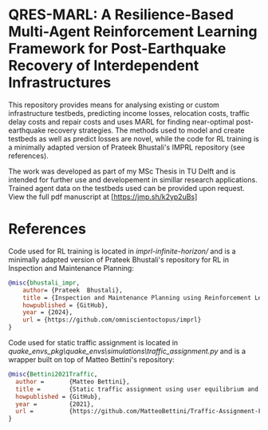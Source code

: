 # QRES-MARL: A Resilience-Based Multi-Agent Reinforcement Learning Framework for Post-Earthquake Recovery of Interdependent Infrastructures

This repository provides means for analysing existing or custom infrastructure testbeds, predicting income losses, relocation costs, traffic delay costs and repair costs and uses MARL for finding near-optimal post-earthquake recovery strategies. The methods used to model and create testbeds as well as predict losses are novel, while the code for RL training is a minimally adapted version of Prateek Bhustali's IMPRL repository (see references). 

The work was developed as part of my MSc Thesis in TU Delft and is intended for further use and developement in simillar research applications. Trained agent data on the testbeds used can be provided upon request. View the full pdf manuscript at [https://jmp.sh/k2yp2uBs]


# References

Code used for RL training is located in _imprl-infinite-horizon/_ and is a minimally adapted version of Prateek Bhustali's repository for RL in Inspection and Maintenance Planning:

```bib
@misc{bhustali_impr,
    author= {Prateek  Bhustali},
    title = {Inspection and Maintenance Planning using Reinforcement Learning (IMPRL)},
    howpublished = {GitHub},
    year = {2024},
    url = {https://github.com/omniscientoctopus/imprl}
}
```

Code used for static traffic assignment is located in _quake_envs_pkg\quake_envs\simulations\traffic_assignment.py_ and is a wrapper built on top of Matteo Bettini's repository:

```bib
@misc{Bettini2021Traffic,
  author =       {Matteo Bettini},
  title =        {Static traffic assignment using user equilibrium and system optimum},
  howpublished = {GitHub},
  year =         {2021},
  url =          {https://github.com/MatteoBettini/Traffic-Assignment-Frank-Wolfe-2021}
}
```
